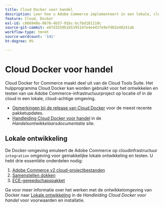 ```yaml
---
title: Cloud Docker voor handel
description: Leer hoe u Adobe Commerce implementeert in een lokale, cloudeachtige omgeving met het Cloud Docker for Commerce-pakket.
feature: Cloud, Docker
exl-id: c866940e-0678-4b57-91bc-bc7bd181110c
source-git-commit: e67d3259b1b5195147e4e441fe9efd82e48241ab
workflow-type: tm+mt
source-wordcount: '141'
ht-degree: 0%

---
```


# Cloud Docker voor handel

Cloud Docker for Commerce maakt deel uit van de Cloud Tools Suite. Het hulpprogramma Cloud Docker kan worden gebruikt voor het ontwikkelen en testen van uw Adobe Commerce-infrastructuurproject op locatie of in de cloud in een lokale, cloud-achtige omgeving.

- [Opmerkingen bij de release van Cloud Docker](../release-notes/cloud-docker.md) voor de meest recente pakketupdates.
- [Handleiding Cloud Docker voor handel](https://developer.adobe.com/commerce/cloud-tools/docker/) in de _Handelsontwikkelaarsdocumentatie_ site.

## Lokale ontwikkeling

De Docker-omgeving emuleert de Adobe Commerce op cloudinfrastructuur `integration` omgeving voor gemakkelijke lokale ontwikkeling en testen. U hebt drie essentiële onderdelen nodig:

1. [Adobe Commerce v2 cloud-projectbestanden](../project/file-structure.md)
1. [Samenstellen dokken](https://www.docker.com/get-started/)
1. [ECE-gereedschapspakket](install-package.md)

Ga voor meer informatie over het werken met de ontwikkelomgeving van Docker naar [Lokale ontwikkeling](https://developer.adobe.com/commerce/cloud-tools/docker/setup/) in de _Handleiding Cloud Docker voor handel_ voor voorwaarden en installatie.
